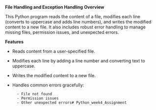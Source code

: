 **File Handling and Exception Handling**
**Overview**

This Python program reads the content of a file, modifies each line (converts to uppercase and adds line numbers), and writes the modified content to a new file. It also includes robust error handling to manage missing files, permission issues, and unexpected errors.

**Features**

- Reads content from a user-specified file.
- Modifies each line by adding a line number and converting text to uppercase.
- Writes the modified content to a new file.
- Handles common errors gracefully:

        - File not found
        - Permission issues
        - Other unexpected errors#   P y t h o n _ w e e k 4 _ A s s i g n m e n t  
 